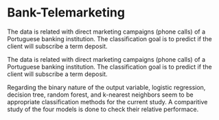 # Bank-Telemarketing
The data is related with direct marketing campaigns (phone calls) of a Portuguese banking institution. The classification goal is to predict if the client will subscribe a term deposit.

The data is related with direct marketing campaigns (phone calls) of a Portuguese banking institution.
The classification goal is to predict if the client will subscribe a term deposit.

Regarding the binary nature of the output variable, logistic regression, decision tree, random forest, and k-nearest neighbors seem to be appropriate classification methods for the current study.
A comparitive study of the four models is done to check their relative performace.
